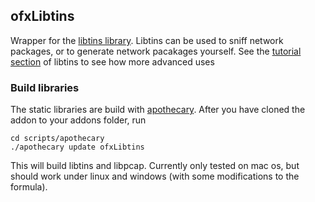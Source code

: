 ## ofxLibtins
Wrapper for the [libtins library](http://libtins.github.io). Libtins can be used to sniff network packages, or to generate network pacakages yourself. See the [tutorial section](http://libtins.github.io/tutorial/) of libtins to see how more advanced uses

### Build libraries
The static libraries are build with [apothecary](https://github.com/openframeworks/apothecary). 
After you have cloned the addon to your addons folder, run 
```
cd scripts/apothecary
./apothecary update ofxLibtins
```
This will build libtins and libpcap. Currently only tested on mac os, but should work under linux and windows (with some modifications to the formula). 


